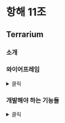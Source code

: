# 항해 11조
## Terrarium

### 소개
### 와이어프레임
<details>
<summary>클릭</summary>
<div markdown="1">

<img src="diagram-export-2022. 6. 20. 오후 3_03_39.svg">

</div>
</details>


### 개발해야 하는 기능들
<details>
<summary>클릭</summary>
<div markdown="1">

<img src="KakaoTalk_Photo_2022-06-20-15-07-56.jpeg">

</div>
</details>

